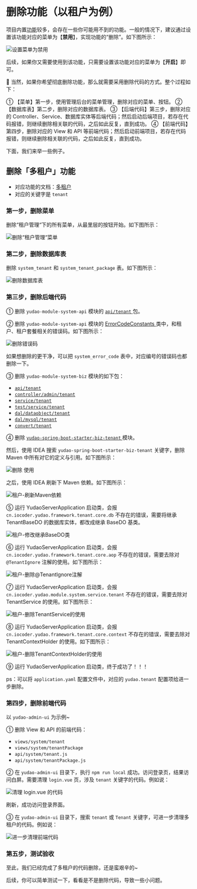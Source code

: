 # 删除功能（以租户为例）

项目内置[功能](https://doc.iocoder.cn/feature)较多，会存在一些你可能用不到的功能。一般的情况下，建议通过设置该功能对应的菜单为【**禁用**】，实现功能的“删除”。如下图所示：

![设置菜单为禁用](https://curleyg-1311489005.cos.ap-shanghai.myqcloud.com/202412131043449.png)

后续，如果你又需要使用到该功能，只需要设置该功能对应的菜单为【**开启**】即可。

🙂 当然，如果你希望彻底删除功能，那么就需要采用删除代码的方式。整个过程如下：

① 【菜单】第一步，使用管理后台的菜单管理，删除对应的菜单、按钮。
② 【数据库表】第二步，删除对应的数据库表。
③ 【后端代码】第三步，删除对应的 Controller、Service、数据库实体等后端代码；然后启动后端项目，若存在代码报错，则继续删除相关联的代码，之后如此反复，直到成功。
④ 【前端代码】第四步，删除对应的 View 和 API 等前端代码；然后启动前端项目，若存在代码报错，则继续删除相关联的代码，之后如此反复，直到成功。

下面，我们来举一些例子。

## 删除「多租户」功能

- 对应功能的文档：[多租户](https://doc.iocoder.cn/saas-tenant/)
- 对应的关键字是 `tenant`

### 第一步，删除菜单

删除“租户管理“下的所有菜单，从最里层的按钮开始。如下图所示：

![删除“租户管理“菜单](https://curleyg-1311489005.cos.ap-shanghai.myqcloud.com/202412131043310.png)

### 第二步，删除数据库表

删除 `system_tenant` 和 `system_tenant_package` 表。如下图所示：

![删除数据库表](https://doc.iocoder.cn/img/%E5%88%A0%E9%99%A4%E5%8A%9F%E8%83%BD/%E7%A7%9F%E6%88%B7-%E5%88%A0%E9%99%A4%E6%95%B0%E6%8D%AE%E5%BA%93%E8%A1%A8.png)

### 第三步，删除后端代码

① 删除 `yudao-module-system-api` 模块的 [`api/tenant` ](https://gitee.com/zhijiantianya/ruoyi-vue-pro/tree/master/yudao-module-system/yudao-module-system-api/src/main/java/cn/iocoder/yudao/module/system/api/tenant)包。

② 删除 `yudao-module-system-api` 模块的 [ErrorCodeConstants ](https://gitee.com/zhijiantianya/ruoyi-vue-pro/blob/master/yudao-module-system/yudao-module-system-api/src/main/java/cn/iocoder/yudao/module/system/enums/ErrorCodeConstants.java)类中，和租户、租户套餐相关的错误码。如下图所示：

![删除错误码](https://curleyg-1311489005.cos.ap-shanghai.myqcloud.com/202412131043749.png)

如果想删除的更干净，可以把 `system_error_code` 表中，对应编号的错误码也都删除一下。

③ 删除 `yudao-module-system-biz` 模块的如下包：

- [`api/tenant`](https://gitee.com/zhijiantianya/ruoyi-vue-pro/tree/master/yudao-module-system/yudao-module-system-biz/src/main/java/cn/iocoder/yudao/module/system/api/tenant)
- [`controller/admin/tenant`](https://gitee.com/zhijiantianya/ruoyi-vue-pro/tree/master/yudao-module-system/yudao-module-system-biz/src/main/java/cn/iocoder/yudao/module/system/controller/admin/tenant)
- [`service/tenant`](https://gitee.com/zhijiantianya/ruoyi-vue-pro/tree/master/yudao-module-system/yudao-module-system-biz/src/main/java/cn/iocoder/yudao/module/system/service/tenant)
- [`test/service/tenant`](https://gitee.com/zhijiantianya/ruoyi-vue-pro/tree/master/yudao-module-system/yudao-module-system-biz/src/test/java/cn/iocoder/yudao/module/system/service/tenant)
- [`dal/dataobject/tenant`](https://gitee.com/zhijiantianya/ruoyi-vue-pro/tree/master/yudao-module-system/yudao-module-system-biz/src/main/java/cn/iocoder/yudao/module/system/dal/dataobject/tenant)
- [`dal/mysql/tenant`](https://gitee.com/zhijiantianya/ruoyi-vue-pro/tree/master/yudao-module-system/yudao-module-system-biz/src/main/java/cn/iocoder/yudao/module/system/dal/mysql/tenant)
- [`convert/tenant`](https://gitee.com/zhijiantianya/ruoyi-vue-pro/tree/master/yudao-module-system/yudao-module-system-biz/src/main/java/cn/iocoder/yudao/module/system/convert/tenant)

④ 删除 [`yudao-spring-boot-starter-biz-tenant` ](https://gitee.com/zhijiantianya/ruoyi-vue-pro/tree/master/yudao-framework/yudao-spring-boot-starter-biz-tenant)模块。

然后，使用 IDEA 搜索 `yudao-spring-boot-starter-biz-tenant` 关键字，删除 Maven 中所有对它的定义与引用。如下图所示：

![删除  使用](https://curleyg-1311489005.cos.ap-shanghai.myqcloud.com/202412131043537.png)

之后，使用 IDEA 刷新下 Maven 依赖。如下图所示：

![租户-刷新Maven依赖](https://curleyg-1311489005.cos.ap-shanghai.myqcloud.com/202412131043693.png)

⑤ 运行 YudaoServerApplication 启动类，会报 `cn.iocoder.yudao.framework.tenant.core.db` 不存在的错误，需要将继承 TenantBaseDO 的数据库实体，都改成继承 BaseDO 基类。

![租户-修改继承BaseDO类](https://curleyg-1311489005.cos.ap-shanghai.myqcloud.com/202412131043006.png)

⑥ 运行 YudaoServerApplication 启动类，会报 `cn.iocoder.yudao.framework.tenant.core.aop` 不存在的错误，需要去除对 `@TenantIgnore` 注解的使用。如下图所示：

![租户-删除@TenantIgnore注解](https://curleyg-1311489005.cos.ap-shanghai.myqcloud.com/202412131043074.png)

⑦ 运行 YudaoServerApplication 启动类，会报 `cn.iocoder.yudao.module.system.service.tenant` 不存在的错误，需要去除对 TenantService 的使用。如下图所示：

![租户-删除TenantService的使用](https://curleyg-1311489005.cos.ap-shanghai.myqcloud.com/202412131043660.png)

⑧ 运行 YudaoServerApplication 启动类，会报 `cn.iocoder.yudao.framework.tenant.core.context` 不存在的错误，需要去除对 TenantContextHolder 的使用。如下图所示：

![租户-删除TenantContextHolder的使用](https://doc.iocoder.cn/img/%E5%88%A0%E9%99%A4%E5%8A%9F%E8%83%BD/%E7%A7%9F%E6%88%B7-%E5%88%A0%E9%99%A4TenantContextHolder%E7%9A%84%E4%BD%BF%E7%94%A8.png)

⑨ 运行 YudaoServerApplication 启动类，终于成功了！！！

ps：可以将 `application.yaml` 配置文件中，对应的 `yudao.tenant` 配置项给进一步删除。

### 第四步，删除前端代码

以 `yudao-admin-ui` 为示例~

① 删除 View 和 API 的前端代码：

- `views/system/tenant`
- `views/system/tenantPackage`
- `api/system/tenant.js`
- `api/system/tenantPackage.js`

② 在 `yudao-admin-ui` 目录下，执行 `npm run local` 成功。访问登录页，结果访问白屏。需要清理 `login.vue` 页，涉及 `tenant` 关键字的代码。例如说：

![清理 login.vue 的代码](https://curleyg-1311489005.cos.ap-shanghai.myqcloud.com/202412131043464.png)

刷新，成功访问登录界面。

③ 在 `yudao-admin-ui` 目录下，搜索 `tenant` 或 `Tenant` 关键字，可进一步清理多租户的代码。例如说：

![进一步清理前端代码](https://curleyg-1311489005.cos.ap-shanghai.myqcloud.com/202412131043822.png)

### 第五步，测试验收

至此，我们已经完成了多租户的代码删除，还是蛮艰辛的~

后续，你可以简单测试一下，看看是不是删除代码，导致一些小问题。
